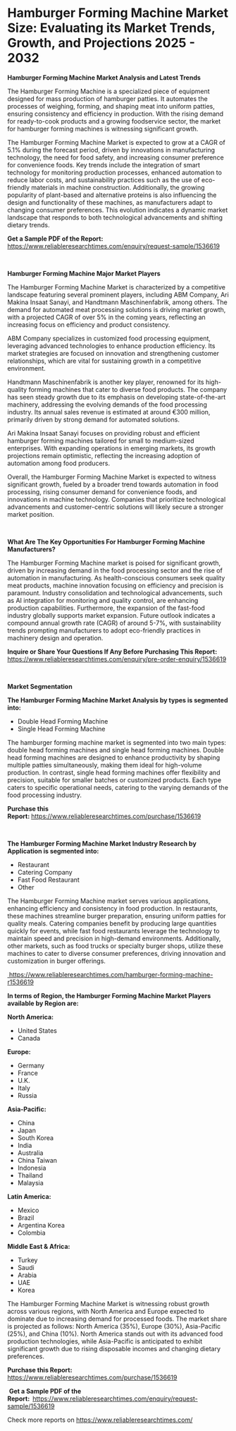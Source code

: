 <p><h1>Hamburger Forming Machine Market Size: Evaluating its Market Trends, Growth, and Projections 2025 - 2032</h1></p><p><strong>Hamburger Forming Machine Market Analysis and Latest Trends</strong></p>
<p><p>The Hamburger Forming Machine is a specialized piece of equipment designed for mass production of hamburger patties. It automates the processes of weighing, forming, and shaping meat into uniform patties, ensuring consistency and efficiency in production. With the rising demand for ready-to-cook products and a growing foodservice sector, the market for hamburger forming machines is witnessing significant growth. </p><p>The Hamburger Forming Machine Market is expected to grow at a CAGR of 5.1% during the forecast period, driven by innovations in manufacturing technology, the need for food safety, and increasing consumer preference for convenience foods. Key trends include the integration of smart technology for monitoring production processes, enhanced automation to reduce labor costs, and sustainability practices such as the use of eco-friendly materials in machine construction. Additionally, the growing popularity of plant-based and alternative proteins is also influencing the design and functionality of these machines, as manufacturers adapt to changing consumer preferences. This evolution indicates a dynamic market landscape that responds to both technological advancements and shifting dietary trends.</p></p>
<p><strong>Get a Sample PDF of the Report:&nbsp;</strong> <a href="https://www.reliableresearchtimes.com/enquiry/request-sample/1536619?utm_campaign=2603&utm_medium=2&utm_source=Github&utm_content=ia&utm_term=22022025&utm_id=hamburger-forming-machine">https://www.reliableresearchtimes.com/enquiry/request-sample/1536619</a></p>
<p>&nbsp;</p>
<p><strong>Hamburger Forming Machine Major Market Players</strong></p>
<p><p>The Hamburger Forming Machine Market is characterized by a competitive landscape featuring several prominent players, including ABM Company, Ari Makina Insaat Sanayi, and Handtmann Maschinenfabrik, among others. The demand for automated meat processing solutions is driving market growth, with a projected CAGR of over 5% in the coming years, reflecting an increasing focus on efficiency and product consistency.</p><p>ABM Company specializes in customized food processing equipment, leveraging advanced technologies to enhance production efficiency. Its market strategies are focused on innovation and strengthening customer relationships, which are vital for sustaining growth in a competitive environment. </p><p>Handtmann Maschinenfabrik is another key player, renowned for its high-quality forming machines that cater to diverse food products. The company has seen steady growth due to its emphasis on developing state-of-the-art machinery, addressing the evolving demands of the food processing industry. Its annual sales revenue is estimated at around €300 million, primarily driven by strong demand for automated solutions.</p><p>Ari Makina Insaat Sanayi focuses on providing robust and efficient hamburger forming machines tailored for small to medium-sized enterprises. With expanding operations in emerging markets, its growth projections remain optimistic, reflecting the increasing adoption of automation among food producers.</p><p>Overall, the Hamburger Forming Machine Market is expected to witness significant growth, fueled by a broader trend towards automation in food processing, rising consumer demand for convenience foods, and innovations in machine technology. Companies that prioritize technological advancements and customer-centric solutions will likely secure a stronger market position.</p></p>
<p>&nbsp;</p>
<p><strong>What Are The Key Opportunities For Hamburger Forming Machine Manufacturers?</strong></p>
<p><p>The Hamburger Forming Machine market is poised for significant growth, driven by increasing demand in the food processing sector and the rise of automation in manufacturing. As health-conscious consumers seek quality meat products, machine innovation focusing on efficiency and precision is paramount. Industry consolidation and technological advancements, such as AI integration for monitoring and quality control, are enhancing production capabilities. Furthermore, the expansion of the fast-food industry globally supports market expansion. Future outlook indicates a compound annual growth rate (CAGR) of around 5-7%, with sustainability trends prompting manufacturers to adopt eco-friendly practices in machinery design and operation.</p></p>
<p><strong>Inquire or Share Your Questions If Any Before Purchasing This Report:</strong> <a href="https://www.reliableresearchtimes.com/enquiry/pre-order-enquiry/1536619?utm_campaign=2603&utm_medium=2&utm_source=Github&utm_content=ia&utm_term=22022025&utm_id=hamburger-forming-machine">https://www.reliableresearchtimes.com/enquiry/pre-order-enquiry/1536619</a></p>
<p>&nbsp;</p>
<p><strong>Market Segmentation</strong></p>
<p><strong>The Hamburger Forming Machine Market Analysis by types is segmented into:</strong></p>
<p><ul><li>Double Head Forming Machine</li><li>Single Head Forming Machine</li></ul></p>
<p><p>The hamburger forming machine market is segmented into two main types: double head forming machines and single head forming machines. Double head forming machines are designed to enhance productivity by shaping multiple patties simultaneously, making them ideal for high-volume production. In contrast, single head forming machines offer flexibility and precision, suitable for smaller batches or customized products. Each type caters to specific operational needs, catering to the varying demands of the food processing industry.</p></p>
<p><strong>Purchase this Report:&nbsp;</strong><a href="https://www.reliableresearchtimes.com/purchase/1536619?utm_campaign=2603&utm_medium=2&utm_source=Github&utm_content=ia&utm_term=22022025&utm_id=hamburger-forming-machine">https://www.reliableresearchtimes.com/purchase/1536619</a></p>
<p>&nbsp;</p>
<p><strong>The Hamburger Forming Machine Market Industry Research by Application is segmented into:</strong></p>
<p><ul><li>Restaurant</li><li>Catering Company</li><li>Fast Food Restaurant</li><li>Other</li></ul></p>
<p><p>The Hamburger Forming Machine market serves various applications, enhancing efficiency and consistency in food production. In restaurants, these machines streamline burger preparation, ensuring uniform patties for quality meals. Catering companies benefit by producing large quantities quickly for events, while fast food restaurants leverage the technology to maintain speed and precision in high-demand environments. Additionally, other markets, such as food trucks or specialty burger shops, utilize these machines to cater to diverse consumer preferences, driving innovation and customization in burger offerings.</p></p>
<p><a href="https://www.reliableresearchtimes.com/hamburger-forming-machine-r1536619?utm_campaign=2603&utm_medium=2&utm_source=Github&utm_content=ia&utm_term=22022025&utm_id=hamburger-forming-machine">&nbsp;https://www.reliableresearchtimes.com/hamburger-forming-machine-r1536619</a></p>
<p><strong>In terms of Region, the Hamburger Forming Machine Market Players available by Region are:</strong></p>
<p>
    <p> <strong> North America: </strong>
        <ul>
            <li>United States</li>
            <li>Canada</li>
        </ul>
        </p> 
    <p> <strong> Europe: </strong>
        <ul>
            <li>Germany</li>
            <li>France</li>
            <li>U.K.</li>
            <li>Italy</li>
            <li>Russia</li>
        </ul>
        </p> 
    <p> <strong> Asia-Pacific: </strong>
        <ul>
            <li>China</li>
            <li>Japan</li>
            <li>South Korea</li>
            <li>India</li>
            <li>Australia</li>
            <li>China Taiwan</li>
            <li>Indonesia</li>
            <li>Thailand</li>
            <li>Malaysia</li>
        </ul>
        </p> 
    <p> <strong> Latin America: </strong>
        <ul>
            <li>Mexico</li>
            <li>Brazil</li>
            <li>Argentina Korea</li>
            <li>Colombia</li>
        </ul>
        </p> 
    <p> <strong> Middle East & Africa: </strong>
        <ul>
            <li>Turkey</li>
            <li>Saudi</li>
            <li>Arabia</li>
            <li>UAE</li>
            <li>Korea</li>
        </ul>
    </p>
    </p>
<p><p>The Hamburger Forming Machine Market is witnessing robust growth across various regions, with North America and Europe expected to dominate due to increasing demand for processed foods. The market share is projected as follows: North America (35%), Europe (30%), Asia-Pacific (25%), and China (10%). North America stands out with its advanced food production technologies, while Asia-Pacific is anticipated to exhibit significant growth due to rising disposable incomes and changing dietary preferences.</p></p>
<p><strong>Purchase this Report: </strong><a href="https://www.reliableresearchtimes.com/purchase/1536619?utm_campaign=2603&utm_medium=2&utm_source=Github&utm_content=ia&utm_term=22022025&utm_id=hamburger-forming-machine">https://www.reliableresearchtimes.com/purchase/1536619</a></p>
<p>&nbsp;<strong>Get a Sample PDF of the Report:&nbsp;&nbsp;</strong><a href="https://www.reliableresearchtimes.com/enquiry/request-sample/1536619?utm_campaign=2603&utm_medium=2&utm_source=Github&utm_content=ia&utm_term=22022025&utm_id=hamburger-forming-machine">https://www.reliableresearchtimes.com/enquiry/request-sample/1536619</a></p>
<p><strong></strong></p>
<p>Check more reports on <a href="https://www.reliableresearchtimes.com/?utm_campaign=2603&utm_medium=2&utm_source=Github&utm_content=ia&utm_term=22022025&utm_id=hamburger-forming-machine">https://www.reliableresearchtimes.com/</a></p>